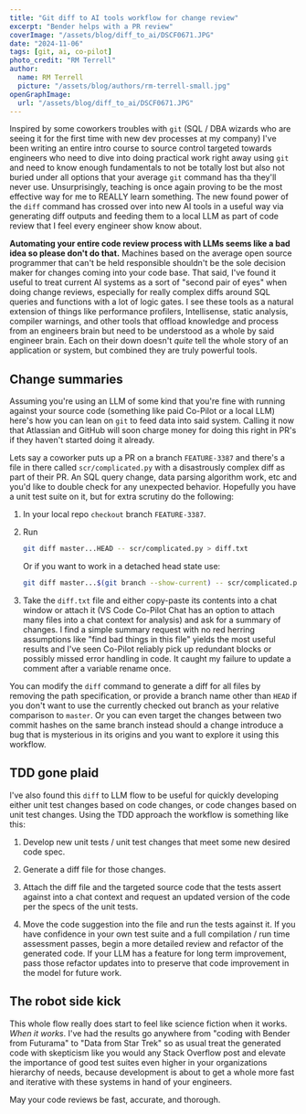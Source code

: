 ```yaml
---
title: "Git diff to AI tools workflow for change review"
excerpt: "Bender helps with a PR review"
coverImage: "/assets/blog/diff_to_ai/DSCF0671.JPG"
date: "2024-11-06"
tags: [git, ai, co-pilot]
photo_credit: "RM Terrell"
author:
  name: RM Terrell
  picture: "/assets/blog/authors/rm-terrell-small.jpg"
openGraphImage:
  url: "/assets/blog/diff_to_ai/DSCF0671.JPG"
---
```


Inspired by some coworkers troubles with `git` (SQL / DBA wizards who are seeing it for the first time with new dev processes at my company) I've been writing an entire intro course to source control targeted towards engineers who need to dive into doing practical work right away using `git` and need to know enough fundamentals to not be totally lost but also not buried under all options that your average `git` command has tha they'll never use. Unsurprisingly, teaching is once again proving to be the most effective way for me to REALLY learn something. The new found power of the `diff` command has crossed over into new AI tools in a useful way via generating diff outputs and feeding them to a local LLM as part of code review that I feel every engineer show know about.

**Automating your entire code review process with LLMs seems like a bad idea so please don't do that.** Machines based on the average open source programmer that can't be held responsible shouldn't be the sole decision maker for changes coming into your code base. That said, I've found it useful to treat current AI systems as a sort of "second pair of eyes" when doing change reviews, especially for really complex diffs around SQL queries and functions with a lot of logic gates. I see these tools as a natural extension of things like performance profilers, Intellisense, static analysis, compiler warnings, and other tools that offload knowledge and process from an engineers brain but need to be understood as a whole by said engineer brain. Each on their down doesn't _quite_ tell the whole story of an application or system, but combined they are truly powerful tools.

## Change summaries

Assuming you're using an LLM of some kind that you're fine with running against your source code (something like paid Co-Pilot or a local LLM) here's how you can lean on `git` to feed data into said system. Calling it now that Atlassian and GitHub will soon charge money for doing this right in PR's if they haven't started doing it already.

Lets say a coworker puts up a PR on a branch `FEATURE-3387` and there's a file in there called `scr/complicated.py` with a disastrously complex diff as part of their PR. An SQL query change, data parsing algorithm work, etc and you'd like to double check for any unexpected behavior. Hopefully you have a unit test suite on it, but for extra scrutiny do the following:

1. In your local repo `checkout` branch `FEATURE-3387`.

2. Run

    ```bash
    git diff master...HEAD -- scr/complicated.py > diff.txt
    ```

    Or if you want to work in a detached head state use:

    ```bash
    git diff master...$(git branch --show-current) -- scr/complicated.py > diff.txt
    ```

3. Take the `diff.txt` file and either copy-paste its contents into a chat window or attach it (VS Code Co-Pilot Chat has an option to attach many files into a chat context for analysis) and ask for a summary of changes. I find a simple summary request with no red herring assumptions like "find bad things in this file" yields the most useful results and I've seen Co-Pilot reliably pick up redundant blocks or possibly missed error handling in code. It caught my failure to update a comment after a variable rename once.

You can modify the `diff` command to generate a diff for all files by removing the path specification, or provide a branch name other than `HEAD` if you don't want to use the currently checked out branch as your relative comparison to `master`. Or you can even target the changes between two commit hashes on the same branch instead should a change introduce a bug that is mysterious in its origins and you want to explore it using this workflow.

## TDD gone plaid

I've also found this `diff` to LLM flow to be useful for quickly developing either unit test changes based on code changes, or code changes based on unit test changes. Using the TDD approach the workflow is something like this:

1. Develop new unit tests / unit test changes that meet some new desired code spec.

2. Generate a diff file for those changes.

3. Attach the diff file and the targeted source code that the tests assert against into a chat context and request an updated version of the code per the specs of the unit tests.

4. Move the code suggestion into the file and run the tests against it. If you have confidence in your own test suite and a full compilation / run time assessment passes, begin a more detailed review and refactor of the generated code. If your LLM has a feature for long term improvement, pass those refactor updates into to preserve that code improvement in the model for future work.

## The robot side kick

This whole flow really does start to feel like science fiction when it works. _When it works_. I've had the results go anywhere from "coding with Bender from Futurama" to "Data from Star Trek" so as usual treat the generated code with skepticism like you would any Stack Overflow post and elevate the importance of good test suites even higher in your organizations hierarchy of needs, because development is about to get a whole more fast and iterative with these systems in hand of your engineers.

May your code reviews be fast, accurate, and thorough.
